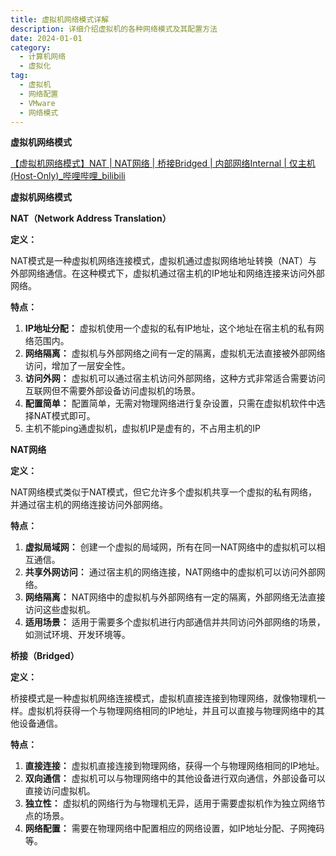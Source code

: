 ```yaml
---
title: 虚拟机网络模式详解
description: 详细介绍虚拟机的各种网络模式及其配置方法
date: 2024-01-01
category:
  - 计算机网络
  - 虚拟化
tag:
  - 虚拟机
  - 网络配置
  - VMware
  - 网络模式
---
```


**虚拟机网络模式**

[【虚拟机网络模式】NAT | NAT网络 | 桥接Bridged | 内部网络Internal | 仅主机(Host-Only)_哔哩哔哩_bilibili](https://www.bilibili.com/video/BV11M4y1J7zP?vd_source=1b3f2f856c78202317b1c9794792c763)

**虚拟机网络模式**

**NAT（Network Address Translation）**

**定义：**

NAT模式是一种虚拟机网络连接模式，虚拟机通过虚拟网络地址转换（NAT）与外部网络通信。在这种模式下，虚拟机通过宿主机的IP地址和网络连接来访问外部网络。

**特点：**

1. **IP地址分配：** 虚拟机使用一个虚拟的私有IP地址，这个地址在宿主机的私有网络范围内。
2. **网络隔离：** 虚拟机与外部网络之间有一定的隔离，虚拟机无法直接被外部网络访问，增加了一层安全性。
3. **访问外网：** 虚拟机可以通过宿主机访问外部网络，这种方式非常适合需要访问互联网但不需要外部设备访问虚拟机的场景。
4. **配置简单：** 配置简单，无需对物理网络进行复杂设置，只需在虚拟机软件中选择NAT模式即可。
5. 主机不能ping通虚拟机，虚拟机IP是虚有的，不占用主机的IP

**NAT网络**

**定义：**

NAT网络模式类似于NAT模式，但它允许多个虚拟机共享一个虚拟的私有网络，并通过宿主机的网络连接访问外部网络。

**特点：**

1. **虚拟局域网：** 创建一个虚拟的局域网，所有在同一NAT网络中的虚拟机可以相互通信。
2. **共享外网访问：** 通过宿主机的网络连接，NAT网络中的虚拟机可以访问外部网络。
3. **网络隔离：** NAT网络中的虚拟机与外部网络有一定的隔离，外部网络无法直接访问这些虚拟机。
4. **适用场景：** 适用于需要多个虚拟机进行内部通信并共同访问外部网络的场景，如测试环境、开发环境等。

**桥接（Bridged）**

**定义：**

桥接模式是一种虚拟机网络连接模式，虚拟机直接连接到物理网络，就像物理机一样。虚拟机将获得一个与物理网络相同的IP地址，并且可以直接与物理网络中的其他设备通信。

**特点：**

1. **直接连接：** 虚拟机直接连接到物理网络，获得一个与物理网络相同的IP地址。
2. **双向通信：** 虚拟机可以与物理网络中的其他设备进行双向通信，外部设备可以直接访问虚拟机。
3. **独立性：** 虚拟机的网络行为与物理机无异，适用于需要虚拟机作为独立网络节点的场景。
4. **网络配置：** 需要在物理网络中配置相应的网络设置，如IP地址分配、子网掩码等。

